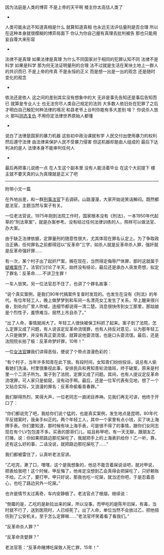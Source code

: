 因为法庭是人类的博弈 不是上帝的天平啊 楼主你太高估人类了

-

人类可能永远不知道真相是什么 就算知道真相 也永远无法评估量刑是否合理 所以在这种本身就很模糊的博弈局面下 你认为你自己握有真理去批判被告 那也只能用妄自尊大来形容

-

法律不是真理 如果法律是真理 为什么不同国家对于相同的犯罪认知不同 法律不是科学 如果是科学 那为何无法证明量刑的合理 法不过就是生活在某块土地上一群人的共识而已 不是上帝的传真 不是永恒的正义 而是想一出是一出的观念 还是随时变化的观念

-

依法还是依人 这之间的差别其实没有想象中的大 无非是事先告知还是事后告知而已 就算是专业人士 也无法穷尽人类自己规定的法则 大多数人依旧处在犯罪了之后才明白自己触犯何种法律的境况 和县老爷上台判你能有多大差别 啥？ 你说杀人放火 那叫[同态复仇](https://www.zhihu.com/search?q=%E5%90%8C%E6%80%81%E5%A4%8D%E4%BB%87&search_source=Entity&hybrid_search_source=Entity&hybrid_search_extra=%7B%22sourceType%22%3A%22answer%22%2C%22sourceId%22%3A49548054%7D) 不用你定法律世界原始人都懂

-

说白了法律是国家的暴力机器 这些初中政治课就有学 人民交付出使用暴力的权利 然后遵守法律 由法律来保护人民不受暴力侵害 但这机器却是由人组成的 最后下达判决的是人 法律本身不能审判任何人

-

最后再把事儿说绝一点 在人生这个副本里 没有人能活着毕业 在这个大前提下 楼主就不要天真的认为真理就是正义了吧

--------------------------------------------------------------------------------------

附带小文一篇

在外地出差，和一群[刑事法官](https://www.zhihu.com/search?q=%E5%88%91%E4%BA%8B%E6%B3%95%E5%AE%98&search_source=Entity&hybrid_search_source=Entity&hybrid_search_extra=%7B%22sourceType%22%3A%22answer%22%2C%22sourceId%22%3A49548054%7D)下去调研。山路漫漫，大家开始说笑话解闷。既然都是法官，主题当然与案子有关。

一位老法官说，1975年刚到法院工作时，国家根本没有《刑法》，一本1950年代起草的“刑法草案”，就是办案参考。没有经过任何法律训练的人，照样可以做法官、办大案。

由于缺乏法律依据，定罪量刑的随意性很大，尤其体现在罪名认定上。为了争取政治正确，任何罪名之前都得冠以“反革命”三字，如杀人就是反革命杀人罪，强奸就是反革命强奸罪……

有一次，某个村子出了起奸尸案，搁在现在，当然得定侮辱尸体罪，那时这就属于[疑难案件](https://www.zhihu.com/search?q=%E7%96%91%E9%9A%BE%E6%A1%88%E4%BB%B6&search_source=Entity&hybrid_search_source=Entity&hybrid_search_extra=%7B%22sourceType%22%3A%22answer%22%2C%22sourceId%22%3A49548054%7D)了。法官们讨论了半天，始终没有结论，最后还是承办人突发奇想，拟定了罪名：反革命……不讲卫生罪！

一车人皆笑。另一位法官忍不住了，也讲了个罪名故事：

“说个真实案例，是我们90年代搞案件复查时发现的。也发生在没有《刑法》的年代。有位年轻工人，晚上做梦梦到和车间一名漂亮女工发生了关系，早上醒来很兴奋，到处向厂里人吹嘘，连细节都说得一清二楚。消息很快传到女工那里，那姑娘是个烈性子，羞愤难当，居然上吊自杀了。”

“出了人命，事情就闹大了。年轻工人很快被保卫科抓了起来。案子到了法院，怎么定罪又成了问题，有人说该定反革命流氓罪，也有人持反对意见，认为那年轻工人只是做梦，并没有真正耍流氓，就算说他耍流氓，也是口头耍流氓。最后，还是法院院长拍了板：反革命梦奸罪，10年！”

一位[女法官](https://www.zhihu.com/search?q=%E5%A5%B3%E6%B3%95%E5%AE%98&search_source=Entity&hybrid_search_source=Entity&hybrid_search_extra=%7B%22sourceType%22%3A%22answer%22%2C%22sourceId%22%3A49548054%7D)嫌我们讲得恶俗，便说了个带点浪漫色彩的：

“有个村子，当年许多知青在此下放。有段时间，女知青们纷纷投诉，说总有人偷看她们洗澡。村里很重视此事，安排民兵和男知青轮流值班，终于破案，原来是村里一个二流子所为。案子到了法院，定罪又成了问题。其间，也有人提议定反革命流氓罪，可人家只是偷窥，没有动手啊。最后，还是一位军代表有见地，想了一个又贴合实际，又浪漫的罪名：反革命偷看青春罪。”

我们聊得热烈，笑得大声，一位老同志一直闭目养神。见我们再无可讲，他终于开口了：

“你们都说完了吧，我给你们说个猛的，也是真实案例，发生地点是昆明，80年代平反错案时，我亲手纠正的。两个年轻工人，其中一个家里有点小钱，买了块上海牌手表。你们要知道，那时候有块上海手表，可是很不得了的事情，跟你们女同志现在有个LV包包差不多。买表的那哥们儿，姑且称甲吧，有一天无聊，跟朋友乙打赌，说：你如果把路边那坨屎吃了，我就把手上的上海表扒给你！乙一听，靠，还有这么好的事，二话没说，就把路边那坨屎吃了……”

我们都被雷住了，认真听老法官讲。

“乙吃完，漱了口，嘿嘿，这个是我想象的，他总不能含着屎说话吧，就对甲说，把表给我吧！这个时候，甲反悔了，他肯定没想到乙会真得会把屎吃了，只好赖账不给。乙火了，要打甲。甲只好说，那我也吃一坨屎，就当还你吧，于是忍着恶心，也吃了路边另外一坨屎。”

也许是情节太过离奇，车内安静极了。老法官点了根烟，继续说：

“倒霉的是，乙吃的是新拉出来的屎，所以没事。而甲吃的是陈年旧屎，有毒，当时就不行了，送到医院时，人已经死了。出了人命，单位当然不会放过乙，把他扭伤到了公安机关。至于怎么定罪嘛……”老法官坏笑着看了看我们。”

“反革命杀人罪？”

“反革命贪婪罪？”

老法官答：“反革命赌博吃屎致人死亡罪，15年！”
